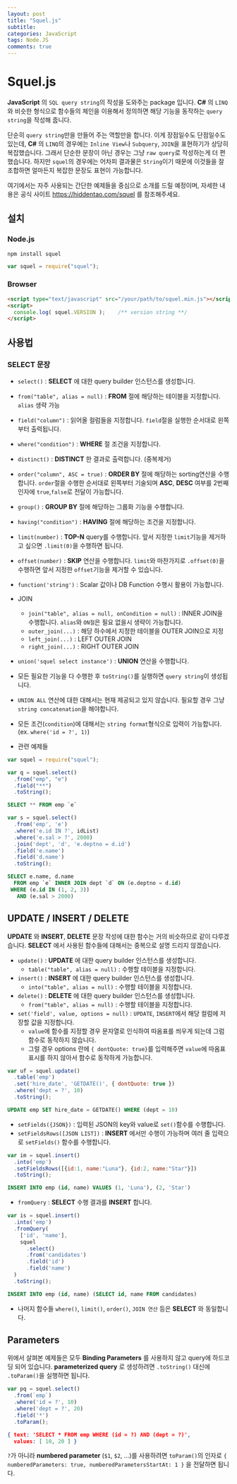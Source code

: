 ```yaml
---
layout: post
title: "Squel.js"
subtitle:  
categories: JavaScript
tags: Node.JS
comments: true
---
```


# Squel.js

**JavaScript** 의 `SQL query string`의 작성을 도와주는 package 입니다.
**C#** 의 `LINQ`와 비슷한 형식으로 함수들의 체인을 이용해서 정의하면 해당 기능을 동작하는 `query string`을 작성해 줍니다.

단순히 `query string`만을 만들어 주는 역할만을 합니다.
이게 장점일수도 단점일수도 있는데, **C#** 의 `LINQ`의 경우에는 `Inline View`나 `Subquery`, `JOIN`을 표현하기가 상당히 복잡했습니다. 그래서 단순한 문장이 아닌 경우는 그냥 `raw query`로 작성하는게 더 편했습니다.
하지만 `squel`의 경우에는 어차피 결과물은 `String`이기 때문에 이것들을 잘 조합하면 얼마든지 복잡한 문장도 표현이 가능합니다.


여기에서는 자주 사용되는 간단한 예제들을 중심으로 소개를 드릴 예정이며,
자세한 내용은 공식 사이트 <https://hiddentao.com/squel> 를 참조해주세요.

## 설치

### Node.js

```Shell
npm install squel
```

```JavaScript
var squel = require("squel");
```

### Browser

```HTML
<script type="text/javascript" src="/your/path/to/squel.min.js"></script>
<script>
  console.log( squel.VERSION );    /** version string **/
</script>
```

## 사용법

### SELECT 문장

- `select()` : **SELECT** 에 대한 query builder 인스턴스를 생성합니다.
- `from("table", alias = null)` : **FROM** 절에 해당하는 테이블을 지정합니다. `alias` 생략 가능
- `field("column")` : 읽어올 컬럼들을 지정합니다. `field`절을 실행한 순서대로 왼쪽부터 출력됩니다.
- `where("condition")` : **WHERE** 절 조건을 지정합니다.
- `distinct()` : **DISTINCT** 한 결과로 출력합니다. (중복제거)
- `order("column", ASC = true)` : **ORDER BY** 절에 해당하는 sorting연산을 수행합니다. `order`절을 수행한 순서대로 왼쪽부터 기술되며 **ASC**, **DESC** 여부를 2번째 인자에 `true`,`false`로 전달이 가능합니다.
- `group()` : **GROUP BY** 절에 해당하는 그룹화 기능을 수행합니다.
- `having("condition")` : **HAVING** 절에 해당하는 조건을 지정합니다.
- `limit(number)` : **TOP-N** query를 수행합니다. 앞서 지정한 `limit`기능을 제거하고 싶으면 `.limit(0)`을 수행하면 됩니다.
- `offset(number)` : **SKIP** 연산을 수행합니다. `limit`와 마찬가지로 `.offset(0)`을 수행하면 앞서 지정한 `offset`기능을 제거할 수 있습니다.
- `function('string')` : Scalar 값이나 DB Function 수행시 활용이 가능합니다.
- JOIN
  - `join("table", alias = null, onCondition = null)` : INNER JOIN을 수행합니다. `alias`와 `ON절`은 필요 없을시 생략이 가능합니다.
  - `outer_join(...)` : 해당 하수에서 지정한 테이블을 OUTER JOIN으로 지정
  - `left_join(...)` : LEFT OUTER JOIN
  - `right_join(...)` : RIGHT OUTER JOIN
- `union('squel select instance')` : **UNION** 연산을 수행합니다.

- 모든 필요한 기능을 다 수행한 후 `toString()`를 실행하면 `query string`이 생성됩니다.

- `UNION ALL` 연산에 대한 대해서는 현재 제공되고 있지 않습니다. 필요할 경우 그냥 `string concatenation`을 해야합니다.

- 모든 조건(`condition`)에 대해서는 `string format`형식으로 입력이 가능합니다. (ex. `where('id = ?', 1)`)

- 관련 예제들

```JavaScript
var squel = require("squel");

var q = squel.select()
  .from("emp", "e")
  .field("**")
  .toString();
```

```SQL
SELECT ** FROM emp `e`
```

```JavaScript
var s = squel.select()
  .from('emp', 'e')
  .where('e.id IN ?', idList)
  .where('e.sal > ?', 2000)
  .join('dept', 'd', 'e.deptno = d.id')
  .field('e.name')
  .field('d.name')
  .toString();
```

```SQL
SELECT e.name, d.name  
  FROM emp `e` INNER JOIN dept `d` ON (e.deptno = d.id)  
 WHERE (e.id IN (1, 2, 3))  
   AND (e.sal > 2000)
```

## UPDATE / INSERT / DELETE

**UPDATE** 와 **INSERT**, **DELETE** 문장 작성에 대한 함수는 거의 비슷하므로 같이 다루겠습니다.
**SELECT** 에서 사용된 함수들에 대해서는 중복으로 설명 드리지 않겠습니다.

- `update()` : **UPDATE** 에 대한 query builder 인스턴스를 생성합니다.
  - `table("table", alias = null)` : 수행할 테이블을 지정합니다.
- `insert()` : **INSERT** 에 대한 query builder 인스턴스를 생성합니다.
  - `into("table", alias = null)` : 수행할 테이블을 지정합니다.
- `delete()` : **DELETE** 에 대한 query builder 인스턴스를 생성합니다.
  - `from("table", alias = null)` : 수행할 테이블을 지정합니다.
- `set('field', value, options = null)` : `UPDATE`, `INSERT`에서 해당 컬럼에 저장할 값을 지정합니다.
  - `value`에 함수를 지정할 경우 문자열로 인식하여 따옴표를 씌우게 되는데 그럼 함수로 동작하지 않습니다.
  - 그럴 경우 options 란에 `{ dontQuote: true}`를 입력해주면 `value`에 따옴표 표시를 하지 않아서 함수로 동작하게 가능합니다.

```JavaScript
var uf = squel.update()
  .table('emp')
  .set('hire_date', 'GETDATE()', { dontQuote: true })
  .where('dept = ?', 10)
  .toString();
```

```SQL
UPDATE emp SET hire_date = GETDATE() WHERE (dept = 10)
```

- `setFields({JSON})` : 입력된 JSON의 key와 value로 `set()`함수를 수행합니다.
- `setFieldsRows([JSON LIST])` : **INSERT** 에서만 수행이 가능하며 여러 줄 입력으로 `setFields()` 함수를 수행합니다.

```JavaScript
var im = squel.insert()
  .into('emp')
  .setFieldsRows([{id:1, name:"Luna"}, {id:2, name:"Star"}])
  .toString();
```

```SQL
INSERT INTO emp (id, name) VALUES (1, 'Luna'), (2, 'Star')
```

- `fromQuery` : **SELECT** 수행 결과를 **INSERT** 합니다.

```JavaScript
var is = squel.insert()
  .into('emp')
  .fromQuery(
    ['id', 'name'],
    squel
      .select()
      .from('candidates')
      .field('id')
      .field('name')
  )
  .toString();
```

```SQL
INSERT INTO emp (id, name) (SELECT id, name FROM candidates)
```



- 나머지 함수들 `where()`, `limit()`, `order()`, `JOIN 연산` 등은 **SELECT** 와 동일합니다.

## Parameters

위에서 살펴본 예제들은 모두 **Binding Parameters** 를 사용하지 않고 query에 하드코딩 되어 있습니다.
**parameterized query** 로 생성하려면 `.toString()` 대신에 `.toParam()`을 실행하면 됩니다.

```JavaScript
var pq = squel.select()
  .from(`emp`)
  .where('id = ?', 10)
  .where('dept = ?', 20)
  .field('*')
  .toParam();
```

```JSON
{ text: 'SELECT * FROM emp WHERE (id = ?) AND (dept = ?)',
  values: [ 10, 20 ] }
```

`?`가 아니라 **numbered parameter** (`$1`, `$2`, ...)를 사용하려면 `toParam()`의 인자로 `{ numberedParameters: true, numberedParametersStartAt: 1 }` 을 전달하면 됩니다.
